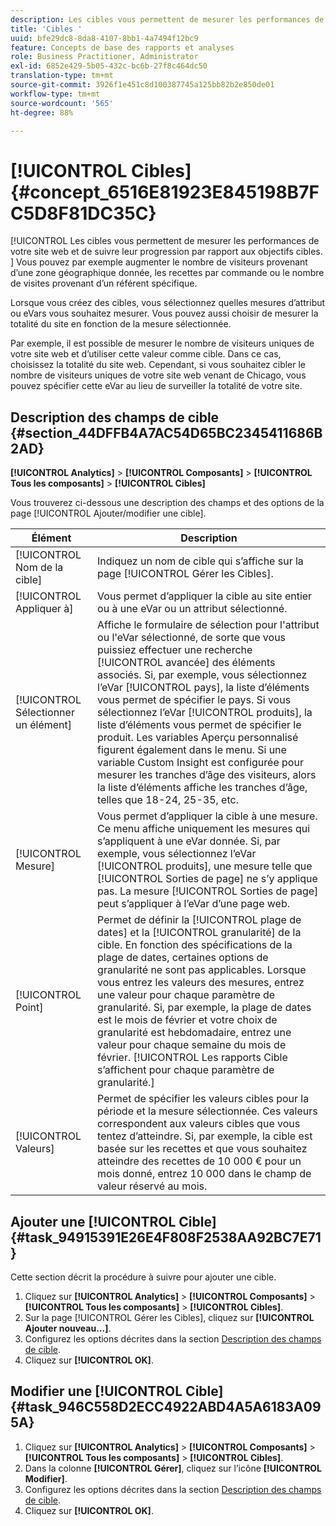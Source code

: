 ```yaml
---
description: Les cibles vous permettent de mesurer les performances de votre site web et de suivre leur progression par rapport aux objectifs cibles. Vous pouvez par exemple augmenter le nombre de visiteurs provenant d’une zone géographique donnée, les recettes par commande ou le nombre de visites provenant d’un référent spécifique.
title: 'Cibles '
uuid: bfe29dc8-8da8-4107-8bb1-4a7494f12bc9
feature: Concepts de base des rapports et analyses
role: Business Practitioner, Administrator
exl-id: 6852e429-5b05-432c-bc6b-27f8c464dc50
translation-type: tm+mt
source-git-commit: 3926f1e451c8d100387745a125bb82b2e850de01
workflow-type: tm+mt
source-wordcount: '565'
ht-degree: 88%

---
```


# [!UICONTROL Cibles] {#concept_6516E81923E845198B7FC5D8F81DC35C}

[!UICONTROL Les cibles vous permettent de mesurer les performances de votre site web et de suivre leur progression par rapport aux objectifs cibles. ] Vous pouvez par exemple augmenter le nombre de visiteurs provenant d’une zone géographique donnée, les recettes par commande ou le nombre de visites provenant d’un référent spécifique.

Lorsque vous créez des cibles, vous sélectionnez quelles mesures d’attribut ou eVars vous souhaitez mesurer. Vous pouvez aussi choisir de mesurer la totalité du site en fonction de la mesure sélectionnée.

Par exemple, il est possible de mesurer le nombre de visiteurs uniques de votre site web et d’utiliser cette valeur comme cible. Dans ce cas, choisissez la totalité du site web. Cependant, si vous souhaitez cibler le nombre de visiteurs uniques de votre site web venant de Chicago, vous pouvez spécifier cette eVar au lieu de surveiller la totalité de votre site.

## Description des champs de cible {#section_44DFFB4A7AC54D65BC2345411686B2AD}

**[!UICONTROL Analytics]** >  **[!UICONTROL Composants]** >  **[!UICONTROL Tous les composants]** >  **[!UICONTROL Cibles]**

Vous trouverez ci-dessous une description des champs et des options de la page [!UICONTROL Ajouter/modifier une cible].

| Élément | Description |
| --- | --- |
| [!UICONTROL Nom de la cible] | Indiquez un nom de cible qui s’affiche sur la page [!UICONTROL Gérer les Cibles]. |
| [!UICONTROL Appliquer à] | Vous permet d’appliquer la cible au site entier ou à une eVar ou un attribut sélectionné. |
| [!UICONTROL Sélectionner un élément] | Affiche le formulaire de sélection pour l&#39;attribut ou l&#39;eVar sélectionné, de sorte que vous puissiez effectuer une recherche [!UICONTROL avancée] des éléments associés. Si, par exemple, vous sélectionnez l’eVar [!UICONTROL pays], la liste d’éléments vous permet de spécifier le pays. Si vous sélectionnez l’eVar [!UICONTROL produits], la liste d’éléments vous permet de spécifier le produit. Les variables Aperçu personnalisé figurent également dans le menu. Si une variable Custom Insight est configurée pour mesurer les tranches d’âge des visiteurs, alors la liste d’éléments affiche les tranches d’âge, telles que 18-24, 25-35, etc. |
| [!UICONTROL Mesure] | Vous permet d’appliquer la cible à une mesure. Ce menu affiche uniquement les mesures qui s’appliquent à une eVar donnée. Si, par exemple, vous sélectionnez l’eVar [!UICONTROL produits], une mesure telle que [!UICONTROL Sorties de page] ne s’y applique pas. La mesure [!UICONTROL Sorties de page] peut s’appliquer à l’eVar d’une page web. |
| [!UICONTROL Point] | Permet de définir la [!UICONTROL plage de dates] et la [!UICONTROL granularité] de la cible. En fonction des spécifications de la plage de dates, certaines options de granularité ne sont pas applicables. Lorsque vous entrez les valeurs des mesures, entrez une valeur pour chaque     paramètre de granularité. Si, par exemple, la plage de dates est le mois de février et votre choix de granularité est hebdomadaire, entrez une valeur pour chaque semaine du mois de février. [!UICONTROL Les rapports Cible s’affichent pour chaque paramètre de granularité.] |
| [!UICONTROL Valeurs] | Permet de spécifier les valeurs cibles pour la période et la mesure sélectionnée. Ces valeurs correspondent aux valeurs cibles que vous tentez d’atteindre. Si, par exemple, la cible est basée sur les recettes et que vous souhaitez atteindre des recettes de 10 000 € pour un mois donné, entrez 10 000 dans le champ de valeur réservé au mois. |

## Ajouter une [!UICONTROL Cible] {#task_94915391E26E4F808F2538AA92BC7E71}

Cette section décrit la procédure à suivre pour ajouter une cible.

1. Cliquez sur **[!UICONTROL Analytics]** > **[!UICONTROL Composants]** > **[!UICONTROL Tous les composants]** > **[!UICONTROL Cibles]**.
1. Sur la page [!UICONTROL Gérer les Cibles], cliquez sur **[!UICONTROL Ajouter nouveau...]**.
1. Configurez les options décrites dans la section [Description des champs de cible](/help/analyze/reports-analytics/targets.md#section_44DFFB4A7AC54D65BC2345411686B2AD).
1. Cliquez sur **[!UICONTROL OK]**.

## Modifier une [!UICONTROL Cible] {#task_946C558D2ECC4922ABD4A5A6183A095A}

1. Cliquez sur **[!UICONTROL Analytics]** > **[!UICONTROL Composants]** > **[!UICONTROL Tous les composants]** > **[!UICONTROL Cibles]**.
1. Dans la colonne **[!UICONTROL Gérer]**, cliquez sur l’icône **[!UICONTROL Modifier]**.
1. Configurez les options décrites dans la section [Description des champs de cible](/help/analyze/reports-analytics/targets.md#section_44DFFB4A7AC54D65BC2345411686B2AD).
1. Cliquez sur **[!UICONTROL OK]**.
